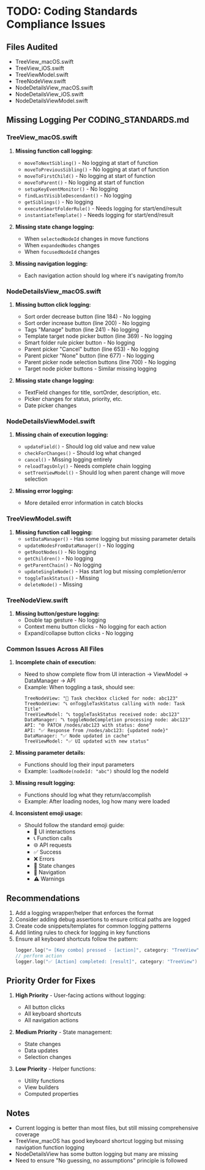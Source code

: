 # TODO: Coding Standards Compliance Issues

## Files Audited
- TreeView_macOS.swift
- TreeView_iOS.swift
- TreeViewModel.swift
- TreeNodeView.swift
- NodeDetailsView_macOS.swift
- NodeDetailsView_iOS.swift
- NodeDetailsViewModel.swift

## Missing Logging Per CODING_STANDARDS.md

### TreeView_macOS.swift
1. **Missing function call logging:**
   - `moveToNextSibling()` - No logging at start of function
   - `moveToPreviousSibling()` - No logging at start of function
   - `moveToFirstChild()` - No logging at start of function
   - `moveToParent()` - No logging at start of function
   - `setupKeyEventMonitor()` - No logging
   - `findLastVisibleDescendant()` - No logging
   - `getSiblings()` - No logging
   - `executeSmartFolderRule()` - Needs logging for start/end/result
   - `instantiateTemplate()` - Needs logging for start/end/result

2. **Missing state change logging:**
   - When `selectedNodeId` changes in move functions
   - When `expandedNodes` changes
   - When `focusedNodeId` changes

3. **Missing navigation logging:**
   - Each navigation action should log where it's navigating from/to

### NodeDetailsView_macOS.swift
1. **Missing button click logging:**
   - Sort order decrease button (line 184) - No logging
   - Sort order increase button (line 200) - No logging
   - Tags "Manage" button (line 241) - No logging
   - Template target node picker button (line 369) - No logging
   - Smart folder rule picker button - No logging
   - Parent picker "Cancel" button (line 653) - No logging
   - Parent picker "None" button (line 677) - No logging
   - Parent picker node selection buttons (line 700) - No logging
   - Target node picker buttons - Similar missing logging

2. **Missing state change logging:**
   - TextField changes for title, sortOrder, description, etc.
   - Picker changes for status, priority, etc.
   - Date picker changes

### NodeDetailsViewModel.swift
1. **Missing chain of execution logging:**
   - `updateField()` - Should log old value and new value
   - `checkForChanges()` - Should log what changed
   - `cancel()` - Missing logging entirely
   - `reloadTagsOnly()` - Needs complete chain logging
   - `setTreeViewModel()` - Should log when parent change will move selection

2. **Missing error logging:**
   - More detailed error information in catch blocks

### TreeViewModel.swift
1. **Missing function call logging:**
   - `setDataManager()` - Has some logging but missing parameter details
   - `updateNodesFromDataManager()` - No logging
   - `getRootNodes()` - No logging
   - `getChildren()` - No logging
   - `getParentChain()` - No logging
   - `updateSingleNode()` - Has start log but missing completion/error
   - `toggleTaskStatus()` - Missing
   - `deleteNode()` - Missing

### TreeNodeView.swift
1. **Missing button/gesture logging:**
   - Double tap gesture - No logging
   - Context menu button clicks - No logging for each action
   - Expand/collapse button clicks - No logging

### Common Issues Across All Files

1. **Incomplete chain of execution:**
   - Need to show complete flow from UI interaction → ViewModel → DataManager → API
   - Example: When toggling a task, should see:
     ```
     TreeNodeView: "🔘 Task checkbox clicked for node: abc123"
     TreeNodeView: "📞 onToggleTaskStatus calling with node: Task Title"
     TreeViewModel: "📞 toggleTaskStatus received node: abc123"
     DataManager: "📞 toggleNodeCompletion processing node: abc123"
     API: "🌐 PATCH /nodes/abc123 with status: done"
     API: "✅ Response from /nodes/abc123: {updated node}"
     DataManager: "✅ Node updated in cache"
     TreeViewModel: "✅ UI updated with new status"
     ```

2. **Missing parameter details:**
   - Functions should log their input parameters
   - Example: `loadNode(nodeId: "abc")` should log the nodeId

3. **Missing result logging:**
   - Functions should log what they return/accomplish
   - Example: After loading nodes, log how many were loaded

4. **Inconsistent emoji usage:**
   - Should follow the standard emoji guide:
     - 🔘 UI interactions
     - 📞 Function calls
     - 🌐 API requests
     - ✅ Success
     - ❌ Errors
     - 🔄 State changes
     - 🧭 Navigation
     - ⚠️ Warnings

## Recommendations

1. Add a logging wrapper/helper that enforces the format
2. Consider adding debug assertions to ensure critical paths are logged
3. Create code snippets/templates for common logging patterns
4. Add linting rules to check for logging in key functions
5. Ensure all keyboard shortcuts follow the pattern:
   ```swift
   logger.log("⌨️ [Key combo] pressed - [action]", category: "TreeView")
   // perform action
   logger.log("✅ [Action] completed: [result]", category: "TreeView")
   ```

## Priority Order for Fixes

1. **High Priority** - User-facing actions without logging:
   - All button clicks
   - All keyboard shortcuts
   - All navigation actions

2. **Medium Priority** - State management:
   - State changes
   - Data updates
   - Selection changes

3. **Low Priority** - Helper functions:
   - Utility functions
   - View builders
   - Computed properties

## Notes

- Current logging is better than most files, but still missing comprehensive coverage
- TreeView_macOS has good keyboard shortcut logging but missing navigation function logging
- NodeDetailsView has some button logging but many are missing
- Need to ensure "No guessing, no assumptions" principle is followed